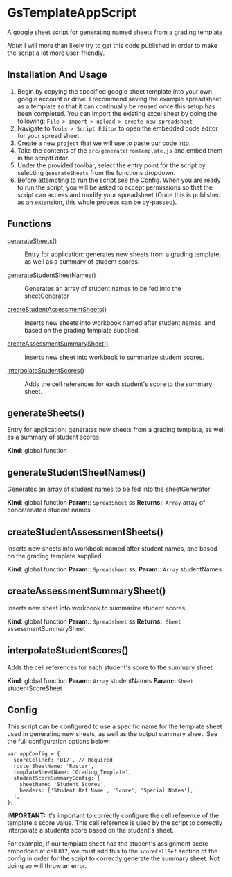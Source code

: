 # GsTemplateAppScript

A google sheet script for generating named sheets from a grading template

_Note:_ I will more than likely try to get this code published in order to make the script a lot more user-friendly.

## Installation And Usage

1. Begin by copying the specified google sheet template into your own google account or drive. I recommend saving the example spreadsheet as a template so that it can continually be reused once this setup has been completed. You can import the existing excel sheet by doing the following: `File > import > upload > create new spreadsheet`
2. Navigate to `Tools > Script Editor` to open the embedded code editor for your spread sheet.
3. Create a new `project` that we will use to paste our code into.
4. Take the contents of the `src/generateFromTemplate.js` and embed them in the scriptEditor.
5. Under the provided toolbar, select the entry point for the script by selecting `generateSheets` from the functions dropdown.
6. Before attempting to run the script see the [Config](#config). When you are ready to run the script, you will be asked to accept permissions so that the script can access and modify your spreadsheet (Once this is published as an extension, this whole process can be by-passed).

## Functions

<dl>
  <dt>
  <a href="#generateSheets">generateSheets()</a>
</dt>
  <dd>
  <p>Entry for application: generates new sheets from
a grading template, as well as a summary of student scores.</p>
</dd>
  <dt>
  <a href="#generateStudentSheetNames">generateStudentSheetNames()</a>
</dt>
  <dd>
  <p>Generates an array of student names to be fed into the sheetGenerator</p>
</dd>
  <dt>
  <a href="#createStudentAssessmentSheets">createStudentAssessmentSheets()</a>
</dt>
  <dd>
  <p>Inserts new sheets into workbook named after student names,
and based on the grading template supplied.</p>
</dd>
  <dt>
  <a href="#createAssessmentSummarySheet">createAssessmentSummarySheet()</a>
</dt>
  <dd>
  <p>Inserts new sheet into workbook to summarize student scores.</p>
</dd>
  <dt>
  <a href="#interpolateStudentScores">interpolateStudentScores()</a>
</dt>
  <dd>
  <p>Adds the cell references for each student's score to the summary sheet.</p>
</dd>
</dl>

[]()

## generateSheets()

Entry for application: generates new sheets from a grading template, as well as a summary of student scores.

**Kind**: global function []()

## generateStudentSheetNames()

Generates an array of student names to be fed into the sheetGenerator

**Kind**: global function **Param:**: `SpreadSheet` ss **Returns:**: `Array` array of concatenated student names []()

## createStudentAssessmentSheets()

Inserts new sheets into workbook named after student names, and based on the grading template supplied.

**Kind**: global function **Param:**: `Spreadsheet` ss, **Param:**: `Array` studentNames []()

## createAssessmentSummarySheet()

Inserts new sheet into workbook to summarize student scores.

**Kind**: global function **Param:**: `Spreadsheet` ss **Returns:**: `Sheet` assessmentSummarySheet []()

## interpolateStudentScores()

Adds the cell references for each student's score to the summary sheet.

**Kind**: global function **Param:**: `Array` studentNames **Param:**: `Sheet` studentScoreSheet

## Config

This script can be configured to use a specific name for the template sheet used in generating new sheets, as well as the output summary sheet. See the full configuration options below:

```
var appConfig = {
  scoreCellRef: 'B17', // Required
  rosterSheetName: 'Roster',
  templateSheetName: 'Grading_Template',
  studentScoreSummaryConfig: {
    sheetName: 'Student_Scores',
    headers: ['Student Ref Name', 'Score', 'Special Notes'],
  },
};
```

**IMPORTANT:** it's important to correctly configure the cell reference of the template's score value. This cell reference is used by the script to correctly interpolate a students score based on the student's sheet.

For example, if our template sheet has the student's assignment score embedded at cell `B17`, we must add this to the `scoreCellRef` section of the config in order for the script to correctly generate the summary sheet. Not doing so will throw an error.
